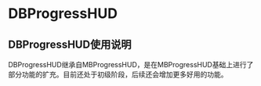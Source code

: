 # DBProgressHUD

## DBProgressHUD使用说明

DBProgressHUD继承自MBProgressHUD，是在MBProgressHUD基础上进行了部分功能的扩充。目前还处于初级阶段，后续还会增加更多好用的功能。